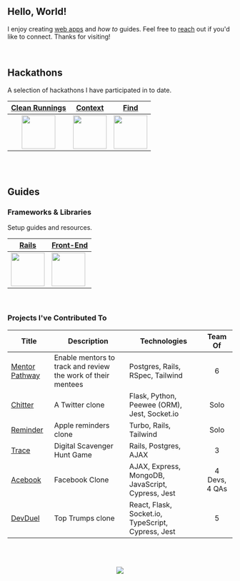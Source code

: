 ## Hello, World!

I enjoy creating [web apps](https://adrianhards.github.io/) and _how to_ guides. Feel free to [reach](https://www.linkedin.com/in/adrianhards/) out if you'd like to connect. Thanks for visiting!

<br>

## Hackathons
A selection of hackathons I have participated in to date.

<table>
  <thead>
    <tr>
      <th align="center"><a href="https://github.com/sandiskolarczyk/clean-runnings">Clean Runnings</a></th>
      <th align="center"><a href="https://github.com/adrianHards/Context">Context</a></th>
      <th align="center"><a href="https://github.com/adrianHards/Find">Find</a></th>
    </tr>
  </thead>
  <tbody>
    <tr>
      <td align="center"><a href="https://github.com/sandiskolarczyk/clean-runnings"><img src="https://pbs.twimg.com/profile_images/1498241570549731328/lks7Ir_o_400x400.jpg" width="75"></a></td>
      <td align="center"><a href="https://github.com/adrianHards/Context"><img src="https://railshackathon.com/assets/logo-40db3df7fb921a1c743f64def8409805b0ad67179efca108b2ece831766b9bf9.svg" width="75"></a></td>
      <td align="center"><a href="https://github.com/adrianHards/Find"><img src="https://hackforpeace.net/wp-content/uploads/2022/08/hfp-logo.svg" width="75"></a></td>
    </tr>
  </tbody>
</table>

</div>

<br>
<br>

## Guides

### Frameworks & Libraries
Setup guides and resources. 

<div align="left">

<table>
  <thead>
    <tr>
      <th align="center"><a href="https://github.com/adrianHards/learning-rails">Rails</a></th>
      <th align="center"><a href="https://github.com/adrianHards/learning-frontend">Front-End</a></th>
    </tr>
  </thead>
  <tbody>
    <tr>
      <td><a href="https://github.com/adrianHards/learning-rails"><img src="https://cdn3.iconfinder.com/data/icons/popular-services-brands-vol-2/512/ruby-on-rails-512.png" width="75"></a></td>
      <td><a href="https://github.com/adrianHards/learning-frontend"><img src="https://upload.wikimedia.org/wikipedia/commons/b/bf/Front-end-logo-color%402x.png" width="75"></a></td>
    </tr>
  </tbody>
</table>

</div>

<br>
 
### Projects I've Contributed To

<table>
  <thead>
    <tr>
      <th align="center">Title</th>
      <th align="center">Description</th>
      <th align="center">Technologies</th>
      <th align="center">Team Of</th>
    </tr>
  </thead>
  <tbody>
    <tr>
      <td align="left"><a href="https://github.com/Mentor-Pathway/mentor-platform">Mentor Pathway</a></td>
      <td align="left">Enable mentors to track and review the work of their mentees</td>
      <td align="left">Postgres, Rails, RSpec, Tailwind</td>
      <td align="center">6</td>
    </tr>
    <tr>
      <td align="left"><a href="https://github.com/adrianHards/flask-chitter">Chitter</a></td>
      <td align="left">A Twitter clone</td>
      <td align="left">Flask, Python, Peewee (ORM), Jest, Socket.io</td>
      <td align="center">Solo</td>
    </tr>
    <tr>
      <td align="left"><a href="https://github.com/adrianHards/hotwire-reminder">Reminder</a></td>
      <td align="left">Apple reminders clone</td>
      <td align="left">Turbo, Rails, Tailwind</td>
      <td align="center">Solo</td>
    </tr>
    <tr>
      <td align="left"><a href="https://github.com/adrianHards/rails-trace">Trace</a></td>
      <td align="left">Digital Scavenger Hunt Game</td>
      <td align="left">Rails, Postgres, AJAX</td>
      <td align="center">3</td>
    </tr>
    <tr>
      <td align="left"><a href="https://github.com/Loo-Ashworth/acebook-poke">Acebook</a></td>
      <td align="left">Facebook Clone</td>
      <td align="left">AJAX, Express, MongoDB, JavaScript, Cypress, Jest</td>
      <td align="center">4 Devs, 4 QAs</td>
    </tr>
    <tr>
      <td align="left"><a href="https://github.com/Saamiya96/frontend-devDuel">DevDuel</a></td>
      <td align="left">Top Trumps clone</td>
      <td align="left">React, Flask, Socket.io, TypeScript, Cypress, Jest</td>
      <td align="center">5</td>
    </tr>
  </tbody>
</table>


<br>

<!-- [![](https://badges.peiyuan.ch/leetcode/puiiyuen/ranking?label=LeetCode&logo=leetcode)](https://leetcode.com/adrianLeetCode)
<img src="https://badges.peiyuan.ch/leetcode/adrianLeetCode/solved?difficulty=all">
<img src="https://badges.peiyuan.ch/leetcode/adrianLeetCode/solved?difficulty=easy">
<img src="https://badges.peiyuan.ch/leetcode/adrianLeetCode/solved?difficulty=medium">
<img src="https://badges.peiyuan.ch/leetcode/adrianLeetCode/solved?difficulty=hard">
 -->

<br>



<p align="center">
  <img src="https://visitor-badge.laobi.icu/badge?page_id=adrianhards" id="counter">
</p>
